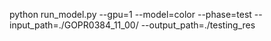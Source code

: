 python run_model.py --gpu=1 --model=color --phase=test --input_path=./GOPR0384_11_00/ --output_path=./testing_res
